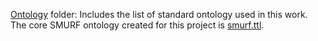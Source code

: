 [Ontology](../Ontology/) folder: Includes the list of standard ontology used in this work. The core SMURF ontology created for this project is [smurf.ttl](../Ontology/smurf.ttl).
